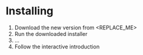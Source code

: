 # Installing

1. Download the new version from <REPLACE_ME>
2. Run the downloaded installer
3. ...
4. Follow the interactive introduction